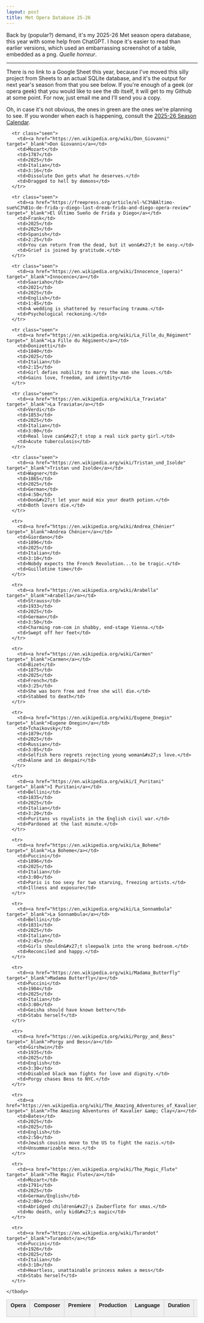 ```yaml
---
layout: post
title: Met Opera Database 25-26
---
```


Back by (popular?) demand, it's my 2025-26 Met season opera database, this year with some help from ChatGPT. I hope it's easier to read than earlier versions, which used an embarrassing screenshot of a table, embedded as a png. <em>Quelle horreur</em>.

***

There is no link to a Google Sheet this year, because I've moved this silly project from Sheets to an actual SQLite database, and it's the output for next year's season from that you see below. If you're enough of a geek (or opera geek) that you would like to see the db itself, it will get to my Github at some point. For now, just email me and I'll send you a copy.

Oh, in case it's not obvious, the ones in green are the ones we're planning to see. If you wonder when each is happening, consult the [2025-26 Season Calendar](https://www.metopera.org/season/2025-26-season/).
<br>



<html>
<head>
  <meta charset="UTF-8">
  <style>
    table.met-season {
      width: 100%;
      border-collapse: collapse;
      font-family: sans-serif;
      font-size: 14px;
    }
    table.met-season th, table.met-season td {
      border: 1px solid #ccc;
      padding: 6px 10px;
      vertical-align: top;
      text-align: left;
    }
    table.met-season th {
      background: #f0f0f0;
    }
    table.met-season tr.seen {
      background-color: #e6f5e6;
    }
  </style>
</head>
<body>
  <table class="met-season">
    <thead>
      <tr>
        <th>Opera</th>
        <th>Composer</th>
        <th>Premiere</th>
        <th>Production</th>
        <th>Language</th>
        <th>Duration</th>
        <th>Synopsis</th>
        <th>Hero's Fate</th>
      </tr>
    </thead>
    <tbody>

      <tr class="seen">
        <td><a href="https://en.wikipedia.org/wiki/Don_Giovanni" target="_blank">Don Giovanni</a></td>
        <td>Mozart</td>
        <td>1787</td>
        <td>2025</td>
        <td>Italian</td>
        <td>3:16</td>
        <td>Dissolute Don gets what he deserves.</td>
        <td>Dragged to hell by demons</td>
      </tr>
    
      <tr class="seen">
        <td><a href="https://freepress.org/article/el-%C3%BAltimo-sue%C3%B1o-de-frida-y-diego-last-dream-frida-and-diego-opera-review" target="_blank">El Último Sueño de Frida y Diego</a></td>
        <td>Frank</td>
        <td>2025</td>
        <td>2025</td>
        <td>Spanish</td>
        <td>2:25</td>
        <td>You can return from the dead, but it won&#x27;t be easy.</td>
        <td>Grief is joined by gratitude.</td>
      </tr>
    
      <tr class="seen">
        <td><a href="https://en.wikipedia.org/wiki/Innocence_(opera)" target="_blank">Innocence</a></td>
        <td>Saariaho</td>
        <td>2021</td>
        <td>2025</td>
        <td>English</td>
        <td>1:45</td>
        <td>A wedding is shattered by resurfacing trauma.</td>
        <td>Psychological reckoning.</td>
      </tr>
    
      <tr class="seen">
        <td><a href="https://en.wikipedia.org/wiki/La_Fille_du_Régiment" target="_blank">La Fille du Régiment</a></td>
        <td>Donizetti</td>
        <td>1840</td>
        <td>2025</td>
        <td>Italian</td>
        <td>2:15</td>
        <td>Girl defies nobility to marry the man she loves.</td>
        <td>Gains love, freedom, and identity</td>
      </tr>
    
      <tr class="seen">
        <td><a href="https://en.wikipedia.org/wiki/La_Traviata" target="_blank">La Traviata</a></td>
        <td>Verdi</td>
        <td>1853</td>
        <td>2025</td>
        <td>Italian</td>
        <td>3:00</td>
        <td>Real love can&#x27;t stop a real sick party girl.</td>
        <td>Acute tuberculosis</td>
      </tr>
    
      <tr class="seen">
        <td><a href="https://en.wikipedia.org/wiki/Tristan_und_Isolde" target="_blank">Tristan und Isolde</a></td>
        <td>Wagner</td>
        <td>1865</td>
        <td>2025</td>
        <td>German</td>
        <td>4:50</td>
        <td>Don&#x27;t let your maid mix your death potion.</td>
        <td>Both lovers die.</td>
      </tr>
    
      <tr>
        <td><a href="https://en.wikipedia.org/wiki/Andrea_Chénier" target="_blank">Andrea Chénier</a></td>
        <td>Giordano</td>
        <td>1896</td>
        <td>2025</td>
        <td>Italian</td>
        <td>3:10</td>
        <td>Nobdy expects the French Revolution...to be tragic.</td>
        <td>Guillotine time</td>
      </tr>
    
      <tr>
        <td><a href="https://en.wikipedia.org/wiki/Arabella" target="_blank">Arabella</a></td>
        <td>Strauss</td>
        <td>1933</td>
        <td>2025</td>
        <td>German</td>
        <td>3:50</td>
        <td>Charming rom-com in shabby, end-stage Vienna.</td>
        <td>Swept off her feet</td>
      </tr>
    
      <tr>
        <td><a href="https://en.wikipedia.org/wiki/Carmen" target="_blank">Carmen</a></td>
        <td>Bizet</td>
        <td>1875</td>
        <td>2025</td>
        <td>French</td>
        <td>3:25</td>
        <td>She was born free and free she will die.</td>
        <td>Stabbed to death</td>
      </tr>
    
      <tr>
        <td><a href="https://en.wikipedia.org/wiki/Eugene_Onegin" target="_blank">Eugene Onegin</a></td>
        <td>Tchaikovsky</td>
        <td>1879</td>
        <td>2025</td>
        <td>Russian</td>
        <td>3:05</td>
        <td>Selfish hero regrets rejecting young woman&#x27;s love.</td>
        <td>Alone and in despair</td>
      </tr>
    
      <tr>
        <td><a href="https://en.wikipedia.org/wiki/I_Puritani" target="_blank">I Puritani</a></td>
        <td>Bellini</td>
        <td>1835</td>
        <td>2025</td>
        <td>Italian</td>
        <td>3:20</td>
        <td>Puritans vs royalists in the English civil war.</td>
        <td>Pardoned at the last minute.</td>
      </tr>
    
      <tr>
        <td><a href="https://en.wikipedia.org/wiki/La_Boheme" target="_blank">La Boheme</a></td>
        <td>Puccini</td>
        <td>1896</td>
        <td>2025</td>
        <td>Italian</td>
        <td>3:00</td>
        <td>Paris is too sexy for two starving, freezing artists.</td>
        <td>Illness and exposure</td>
      </tr>
    
      <tr>
        <td><a href="https://en.wikipedia.org/wiki/La_Sonnambula" target="_blank">La Sonnambula</a></td>
        <td>Bellini</td>
        <td>1831</td>
        <td>2025</td>
        <td>Italian</td>
        <td>2:45</td>
        <td>Girls shouldn&#x27;t sleepwalk into the wrong bedroom.</td>
        <td>Reconciled and happy.</td>
      </tr>
    
      <tr>
        <td><a href="https://en.wikipedia.org/wiki/Madama_Butterfly" target="_blank">Madama Butterfly</a></td>
        <td>Puccini</td>
        <td>1904</td>
        <td>2025</td>
        <td>Italian</td>
        <td>3:00</td>
        <td>Geisha should have known better</td>
        <td>Stabs herself</td>
      </tr>
    
      <tr>
        <td><a href="https://en.wikipedia.org/wiki/Porgy_and_Bess" target="_blank">Porgy and Bess</a></td>
        <td>Girshwin</td>
        <td>1935</td>
        <td>2025</td>
        <td>English</td>
        <td>3:30</td>
        <td>Disabled black man fights for love and dignity.</td>
        <td>Porgy chases Bess to NYC.</td>
      </tr>
    
      <tr>
        <td><a href="https://en.wikipedia.org/wiki/The_Amazing_Adventures_of_Kavalier_&amp;_Clay" target="_blank">The Amazing Adventures of Kavalier &amp; Clay</a></td>
        <td>Bates</td>
        <td>2025</td>
        <td>2025</td>
        <td>English</td>
        <td>2:50</td>
        <td>Jewish cousins move to the US to fight the nazis.</td>
        <td>Unsummarizable mess.</td>
      </tr>
    
      <tr>
        <td><a href="https://en.wikipedia.org/wiki/The_Magic_Flute" target="_blank">The Magic Flute</a></td>
        <td>Mozart</td>
        <td>1791</td>
        <td>2025</td>
        <td>German/English</td>
        <td>2:00</td>
        <td>Abridged children&#x27;s Zauberflote for xmas.</td>
        <td>No death, only kid&#x27;s magic</td>
      </tr>
    
      <tr>
        <td><a href="https://en.wikipedia.org/wiki/Turandot" target="_blank">Turandot</a></td>
        <td>Puccini</td>
        <td>1926</td>
        <td>2025</td>
        <td>Italian</td>
        <td>3:10</td>
        <td>Heartless, unattainable princess makes a mess</td>
        <td>Stabs herself</td>
      </tr>
    
    </tbody>
  </table>
</body>
</html>

